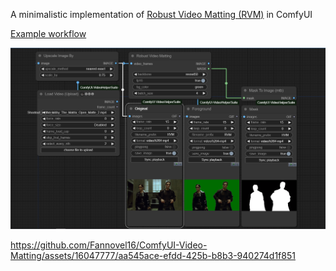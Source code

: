 A minimalistic implementation of [Robust Video Matting (RVM)](https://github.com/PeterL1n/RobustVideoMatting/) in ComfyUI

[Example workflow](./example_matting_workflow.json)

![](./example_matting_workflow.png)



https://github.com/Fannovel16/ComfyUI-Video-Matting/assets/16047777/aa545ace-efdd-425b-b8b3-940274d1f851


